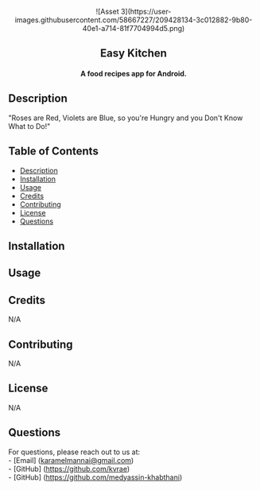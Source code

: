 <p align="center">
![Asset 3](https://user-images.githubusercontent.com/58667227/209428134-3c012882-9b80-40e1-a714-81f7704994d5.png)
</p> 
<h2 align="center"><b>Easy Kitchen</b></h2>
<h4 align="center">A food recipes app for Android.</h4>


  ## Description

"Roses are Red, Violets are Blue, so you're Hungry and you Don't Know What to Do!"

  ## Table of Contents
  - [Description](#description)
  - [Installation](#installation)
  - [Usage](#usage)
  - [Credits](#credits)
  - [Contributing](#contributing)
  - [License](#license)
  - [Questions](#questions)

  ## Installation
 

  ## Usage

  ## Credits
  N/A

  ## Contributing
  N/A

  ## License
  N/A

  ## Questions

  For questions, please reach out to us at: <br>
    - [Email] (karamelmannai@gmail.com) <br>
    - [GitHub] (https://github.com/kvrae) <br>
    - [GitHub] (https://github.com/medyassin-khabthani)
